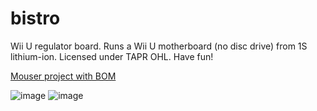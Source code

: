# bistro
Wii U regulator board. Runs a Wii U motherboard (no disc drive) from 1S lithium-ion. Licensed under TAPR OHL. Have fun!

[Mouser project with BOM](https://www.mouser.com/ProjectManager/ProjectDetail.aspx?State=EDIT&ProjectGUID=765ca4f1-a2ec-4813-aa1f-4cfbc3bead5a)



![image](https://github.com/mackieks/bistro/assets/49252894/0f57026e-fd63-45e7-a363-c92c17d73bcd) ![image](https://github.com/mackieks/bistro/assets/49252894/5408f6d3-0017-4838-8465-afe98536969d)

